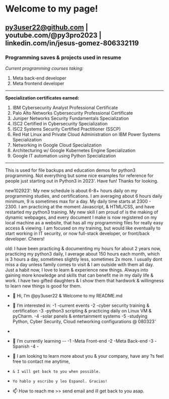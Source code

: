 
# Welcome to my page! 

## py3user22@github.com | youtube.com/@py3pro2023 | linkedin.com/in/jesus-gomez-806332119

### Programming saves & projects used in resume 

*Current programming courses taking:*
1. Meta back-end developer
2. Meta frontend developer
----------------------
**Specialization certificates earned:**
1. IBM Cybersecurity Analyst Professional Certificate
2. Palo Alto Networks Cybersecurity Professional Certificate
3. Juniper Networks Security Fundamentals Specialization
4. ISC2 Certified in Cybersecurity Specialization
5. ISC2 Systems Security Certified Practitioner (SSCP)
6. Red Hat Linux and Private Cloud Administration on IBM Power Systems Specialization
7. Networking in Google Cloud Specialization
8. Architecturing w/ Google Kubernetes Engine Specialization
9. Google IT automation using Python Specialization
----------------------

This is used for file backups and education demos for python3 programming.
Not everything but some nice examples for reference for people just starting out in Python3 in 2023'.
Have fun! Thanks for looking. 


new102923':
My new schedule is about 6-8+ hours daily on my programming studies, and certifications.  I am averaging about 6 hours daily minimum, 9 is sometimes max for a day.  My daily time starts at 2300 - 2300.  I am practicing at the moment Javascript, & HTML/CSS, and have restarted my python3 training.  My new skill I am proud of is the making of dynamic webpages, and every document I make is now registered on my local machine as a website, that has all my programming files for really easy access & viewing.  I am focused on my training, but would like eventually to start working in IT security, or now full-stack developer, or front/back developer.  Cheers!

old:
I have been practicing & documenting my hours for about 2 years now, practicing my python3 daily, I average about 150 hours each month, which is 3 hours a day, sometimes slightly less, sometimes 2x more.  I usually dont miss a day unless family comes to visit & I am outside with them all day.  Just a habit now, I love to learn & experience new things.  Always into gaining more knowledge and skills that can benefit me in my daily life & work.  I have two gifted daughters & I show them that hardwork & willingness to learn new things is good for them. 


- 👋 Hi, I’m @py3user22 & Welcome to my README.md
- 👀 I’m interested in:
-1 -current events
-2 -cyber security training & certification
-3 -python3 scripting & practicing daily on Linux VM & pyCharm.
-4 -solar panels & entertainment systems
-5 -studying Python, Cyber Security, Cloud networking configurations   @ 080323'
-  
- 🌱 I’m currently learning --
-1 -Meta Front-end
-2 -Meta Back-end
-3 -Spanish
-4 -
  
- 💞️ I am looking to learn more about you & your company, have any ?s feel free to contact me anytime,
-     & I will get back to you when possible.
-     Yo hablo y escribo y leo Espanol. Gracias!
- 📫 How to reach me >> send email and ill get back to you asap. 
<!---
py3user22/py3user22 is a ✨ special ✨ repository because its `README.md` (this file) appears on your GitHub profile.
You can click the Preview link to take a look at your changes.
--->
